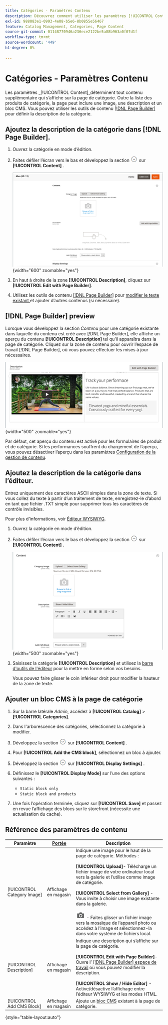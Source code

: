 ```yaml
---
title: Catégories - Paramètres Contenu
description: Découvrez comment utiliser les paramètres [!UICONTROL Content] pour définir tout contenu supplémentaire qui apparaît sur la page de catégorie.
exl-id: 988083e1-0993-4e08-b5e6-8b0855e56467
feature: Catalog Management, Categories, Page Content
source-git-commit: 01148770946a236ece2122be5a88b963a0f07d1f
workflow-type: tm+mt
source-wordcount: '449'
ht-degree: 0%

---
```


# Catégories - Paramètres Contenu

Les paramètres _[!UICONTROL Content]_déterminent tout contenu supplémentaire qui s’affiche sur la page de catégorie. Outre la liste des produits de catégorie, la page peut inclure une image, une description et un bloc CMS. Vous pouvez utiliser les outils de contenu [[!DNL Page Builder]](../page-builder/introduction.md) pour définir la description de la catégorie.

## Ajoutez la description de la catégorie dans [!DNL Page Builder].

1. Ouvrez la catégorie en mode d’édition.

1. Faites défiler l’écran vers le bas et développez la section ![Sélecteur d’extension](../assets/icon-display-expand.png) sur **[!UICONTROL Content]** .

   ![Contenu de catégorie](./assets/category-content.png){width="600" zoomable="yes"}

1. En haut à droite de la zone **[!UICONTROL Description]**, cliquez sur **[!UICONTROL Edit with Page Builder]**.

1. Utilisez les outils de contenu [[!DNL Page Builder]](../page-builder/introduction.md) pour [ modifier le texte existant ](../page-builder/text.md) et ajouter d’autres contenus (si nécessaire).

## [!DNL Page Builder] preview

Lorsque vous développez la section _Contenu_ pour une catégorie existante dans laquelle du contenu est créé avec [!DNL Page Builder], elle affiche un aperçu du contenu **[!UICONTROL Description]** tel qu’il apparaîtra dans la page de catégorie. Cliquez sur la zone de contenu pour ouvrir l’espace de travail [!DNL Page Builder], où vous pouvez effectuer les mises à jour nécessaires.

![Aperçu de la description](../page-builder/assets/pb-product-category-content-preview.png){width="500" zoomable="yes"}

Par défaut, cet aperçu du contenu est activé pour les formulaires de produit et de catégorie. Si les performances souffrent du chargement de l’aperçu, vous pouvez désactiver l’aperçu dans les paramètres [Configuration de la gestion de contenu](../configuration-reference/general/content-management.md#advanced-content-tools).

## Ajoutez la description de la catégorie dans l’éditeur.

Entrez uniquement des caractères ASCII simples dans la zone de texte. Si vous collez du texte à partir d’un traitement de texte, enregistrez-le d’abord en tant que fichier .TXT simple pour supprimer tous les caractères de contrôle invisibles.

Pour plus d’informations, voir [Éditeur WYSIWYG](../content-design/editor.md).

1. Ouvrez la catégorie en mode d’édition.

1. Faites défiler l’écran vers le bas et développez la section ![Sélecteur d’extension](../assets/icon-display-expand.png) sur **[!UICONTROL Content]** .

   ![Contenu de catégorie](./assets/category-content-ce.png){width="500" zoomable="yes"}

1. Saisissez la catégorie **[!UICONTROL Description]** et utilisez la [barre d&#39;outils de l&#39;éditeur](../content-design/editor.md) pour la mettre en forme selon vos besoins.

   Vous pouvez faire glisser le coin inférieur droit pour modifier la hauteur de la zone de texte.

## Ajouter un bloc CMS à la page de catégorie

1. Sur la barre latérale _Admin_, accédez à **[!UICONTROL Catalog]** > **[!UICONTROL Categories]**.

1. Dans l&#39;arborescence des catégories, sélectionnez la catégorie à modifier.

1. Développez la section ![Sélecteur d’extension](../assets/icon-display-expand.png) sur **[!UICONTROL Content]** .

1. Pour **[!UICONTROL Add the CMS block]**, sélectionnez un bloc à ajouter.

1. Développez la section ![Sélecteur d’extension](../assets/icon-display-expand.png) sur **[!UICONTROL Display Settings]** .

1. Définissez le **[!UICONTROL Display Mode]** sur l’une des options suivantes :

   - `Static block only`
   - `Static block and products`

1. Une fois l’opération terminée, cliquez sur **[!UICONTROL Save]** et passez en revue l’affichage des blocs sur le storefront (nécessite une actualisation du cache).

## Référence des paramètres de contenu

| Paramètre | [Portée](../getting-started/websites-stores-views.md#scope-settings) | Description |
|--- |--- |--- |
| [!UICONTROL Category Image] | Affichage en magasin | Indique une image pour le haut de la page de catégorie. Méthodes : <br/><br/>**[!UICONTROL Upload]**- Télécharge un fichier image de votre ordinateur local vers la galerie et l’utilise comme image de catégorie.<br/><br/>**[!UICONTROL Select from Gallery]** - Vous invite à choisir une image existante dans la galerie. <br/><br/>![Icône de caméra du générateur de pages](../assets/icon-camera.png) - Faites glisser un fichier image vers la mosaïque de l’appareil photo ou accédez à l’image et sélectionnez-la dans votre système de fichiers local. |
| [!UICONTROL Description] | Affichage en magasin | Indique une description qui s’affiche sur la page de catégorie. <br/><br/>**[!UICONTROL Edit with Page Builder]**- Ouvre l’ [[!DNL Page Builder] espace de travail](../page-builder/workspace.md) où vous pouvez modifier la description.<br/><br/>**[!UICONTROL Show / Hide Editor]** - Active/désactive l’affichage entre l’éditeur WYSIWYG et les modes HTML. |
| [!UICONTROL Add CMS Block] | Affichage en magasin | Ajoute un [bloc CMS](../content-design/blocks.md) existant à la page de catégorie. |

{style="table-layout:auto"}
